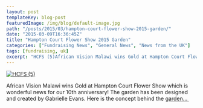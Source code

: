 ```yaml
---
layout: post
templateKey: blog-post
featuredImage: /img/blog/default-image.jpg
path: "/posts/2015/03/hampton-court-flower-show-2015-garden/"
date: "2015-03-09T16:36:45Z"
title: "Hampton Court Flower Show 2015 Garden"
categories: ["Fundraising News", "General News", "News from the UK"]
tags: [fundraising, uk]
excerpt: "HCFS (5)African Vision Malawi wins Gold at Hampton Court Flower Show which is wonderful news for ou..."
---
```


[![HCFS (5)](https://www.africanvision.org.uk/africa-vision-news/wp-content/uploads/2015/06/HCFS-5-300x224.jpg)](https://www.africanvision.org.uk/africa-vision-news/wp-content/uploads/2015/06/HCFS-5.jpg)

African Vision Malawi wins Gold at Hampton Court Flower Show which is wonderful news for our 10th anniversary! The garden has been designed and created by Gabrielle Evans. Here is the concept behind the [garden… ](https://www.africanvision.org.uk/garden/ "Hampton Court Flower Show 2015 Garden")